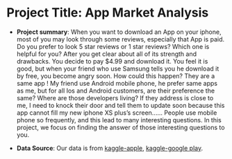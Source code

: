 # Project Title: App Market Analysis

+ **Project summary**: When you want to download an App on your iphone, most of you may look through some reviews, especially that App is paid. Do you prefer to look 5 star reviews or 1 star reviews? Which one is helpful for you? 
After you get clear about all of its strength and drawbacks. You decide to pay $4.99 and download it. You feel it is good, but when your friend who use Samsung tells you he download it by free, you become angry soon. How could this happen? They are a same app ! My friend use Android mobile phone, he prefer same apps as me, but for all Ios and Android customers, are their preference the same? Where are those developers living? If they address is close to me, I need to knock their door and tell them to update soon because this app cannot fill my new iphone XS plus’s screen...... 
People use mobile phone so frequently, and this lead to many interesting questions. In this project, we focus on finding the answer of those interesting questions to you.


+ **Data Source**: Our data is from [kaggle-apple](https://www.kaggle.com/ramamet4/app-store-apple-data-set-10k-apps),
[kaggle-google play](https://www.kaggle.com/lava18/google-play-store-apps).
